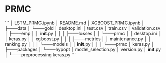 # PRMC


´´´
│   LSTM_PRMC.ipynb
│   README.md
│   XGBOOST_PRMC.ipynb
│
├───data
│   └───gold
│           desktop.ini
│           test.csv
│           train.csv
│           validation.csv
│
├───emp
│   │   __init__.py
│   │
│   ├───losses
│   │   └───prmc
│   │           desktop.ini
│   │           keras.py
│   │           xgboost.py
│   │
│   ├───metrics
│   │       maintenance.py
│   │       ranking.py
│   │
│   └───models
│       │   __init__.py
│       │
│       └───prmc
│               keras.py
│
├───packages
│   └───hypopt
│           model_selection.py
│           version.py
│           __init__.py
│
└───preprocessing
        keras.py
´´´